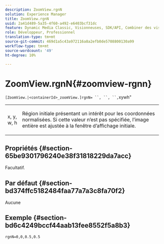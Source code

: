 ```yaml
---
description: ZoomView.rgnN
solution: Experience Manager
title: ZoomView.rgnN
uuid: 2a41d489-5a35-4f60-a492-e6403bcf31dc
feature: Dynamic Media Classic, Visionneuses, SDK/API, Combiner des visionneuses de supports
role: Développeur, Professionnel
translation-type: tm+mt
source-git-commit: 469d1a5c43a972116a8a2efb0de5708800130a99
workflow-type: tm+mt
source-wordcount: '49'
ht-degree: 10%

---
```



# ZoomView.rgnN{#zoomview-rgnn}

` [ZoomView.|<containerId>_zoomView.]rgnN= ``, ``, ``, `xywh&quot;

<table id="table_DEA0A957BC624857B7C0A88DC75DE025"> 
 <tbody> 
  <tr> 
   <td colname="col1"> <p> <span class="codeph"> x</span>,<span class="codeph"> y</span>,<span class="codeph"> w</span>,<span class="codeph"> h</span> </p> </td> 
   <td colname="col2"> <p> Région initiale présentant un intérêt pour les coordonnées normalisées. Si cette valeur n’est pas spécifiée, l’image entière est ajustée à la fenêtre d’affichage initiale. </p> </td> 
  </tr> 
 </tbody> 
</table>

## Propriétés {#section-65be9301796240e38f31818229da7acc}

Facultatif.

## Par défaut {#section-bd374ffc5182484faa77a7a3c8fa70f2}

Aucune

## Exemple {#section-bd6c4249bccf44aab13fee8552f5a8b3}

`rgnN=0,0,0.5,0.5`
